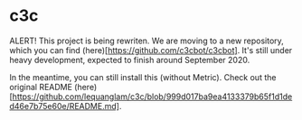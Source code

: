 # c3c
ALERT! This project is being rewriten. We are moving to a new repository, which you can find (here)[https://github.com/c3cbot/c3cbot]. It's still under heavy development, expected to finish around September 2020. 

In the meantime, you can still install this (without Metric). Check out the original README (here)[https://github.com/lequanglam/c3c/blob/999d017ba9ea4133379b65f1d1ded46e7b75e60e/README.md].
